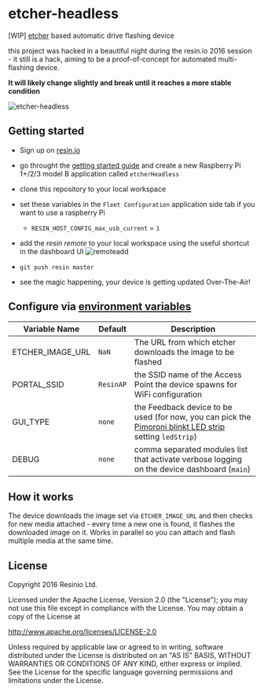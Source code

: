 # etcher-headless
[WIP] [etcher](https://etcher.io) based automatic drive flashing device

this project was hacked in a beautiful night during the resin.io 2016 session - it still is a hack, aiming to be a proof-of-concept for automated multi-flashing device.

**It will likely change slightly and break until it reaches a more stable condition**

![etcher-headless](https://pbs.twimg.com/media/Cw-PB1kW8AAEFhP.jpg:large)

## Getting started

- Sign up on [resin.io](https://dashboard.resin.io/signup)
- go throught the [getting started guide](http://docs.resin.io/raspberrypi/nodejs/getting-started/) and create a new Raspberry Pi 1+/2/3 model B application called `etcherHeadless`
- clone this repository to your local workspace
- set these variables in the `Fleet Configuration` application side tab if you want to use a raspberry Pi

  - `RESIN_HOST_CONFIG_max_usb_current` = `1`


- add the _resin remote_ to your local workspace using the useful shortcut in the dashboard UI ![remoteadd](https://raw.githubusercontent.com/resin-io-projects/boombeastic/master/docs/gitresinremote.png)

- `git push resin master`
- see the magic happening, your device is getting updated Over-The-Air!

## Configure via [environment variables](https://docs.resin.io/management/env-vars/)
Variable Name | Default | Description
------------ | ------------- | -------------
ETCHER_IMAGE_URL | `NaN` | The URL from which etcher downloads the image to be flashed
PORTAL_SSID | `ResinAP` | the SSID name of the Access Point the device spawns for WiFi configuration
GUI_TYPE | `none` | the Feedback device to be used (for now, you can pick the [Pimoroni blinkt LED strip](https://shop.pimoroni.com/products/blinkt) setting `ledStrip`)
DEBUG | `none` | comma separated modules list that activate verbose logging on the device dashboard (`main`)

## How it works
The device downloads the image set via `ETCHER_IMAGE_URL` and then checks for new media attached - every time a new one is found, it flashes the downloaded image on it. Works in parallel so you can attach and flash multiple media at the same time.

## License

Copyright 2016 Resinio Ltd.

Licensed under the Apache License, Version 2.0 (the "License"); you may not use this file except in compliance with the License. You may obtain a copy of the License at

<http://www.apache.org/licenses/LICENSE-2.0>

Unless required by applicable law or agreed to in writing, software distributed under the License is distributed on an "AS IS" BASIS, WITHOUT WARRANTIES OR CONDITIONS OF ANY KIND, either express or implied. See the License for the specific language governing permissions and limitations under the License.
